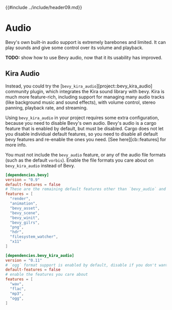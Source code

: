 {{#include ../include/header09.md}}

# Audio

Bevy's own built-in audio support is extremely barebones and limited. It
can play sounds and give some control over its volume and playback.

**TODO:** show how to use Bevy audio, now that it its usability has improved.

## Kira Audio

Instead, you could try the [`bevy_kira_audio`][project::bevy_kira_audio]
community plugin, which integrates the Kira sound library with bevy. Kira
is much more feature-rich, including support for managing many audio tracks
(like background music and sound effects), with volume control, stereo panning,
playback rate, and streaming.

Using `bevy_kira_audio` in your project requires some extra configuration,
because you need to disable Bevy's own audio. Bevy's audio is a cargo feature
that is enabled by default, but must be disabled. Cargo does not let you
disable individual default features, so you need to disable all default bevy
features and re-enable the ones you need. [See here][cb::features] for more info.

You must not include the `bevy_audio` feature, or any of the audio file
formats (such as the default `vorbis`). Enable the file formats you care
about on `bevy_kira_audio` instead of Bevy.

```toml
[dependencies.bevy]
version = "0.9"
default-features = false
# These are the remaining default features other than `bevy_audio` and `vorbis`
features = [
  "render",
  "animation",
  "bevy_asset",
  "bevy_scene",
  "bevy_winit",
  "bevy_gilrs",
  "png",
  "hdr",
  "filesystem_watcher",
  "x11"
]

[dependencies.bevy_kira_audio]
version = "0.11"
# `ogg` format support is enabled by default, disable if you don't want it
default-features = false
# enable the features you care about
features = [
  "wav",
  "flac",
  "mp3",
  "ogg",
]
```
